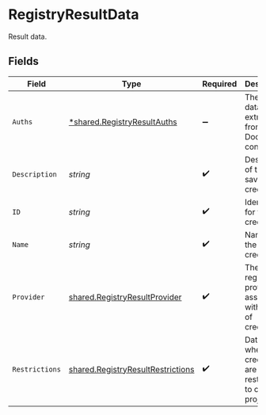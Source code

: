 # RegistryResultData

Result data.


## Fields

| Field                                                                                         | Type                                                                                          | Required                                                                                      | Description                                                                                   | Example                                                                                       |
| --------------------------------------------------------------------------------------------- | --------------------------------------------------------------------------------------------- | --------------------------------------------------------------------------------------------- | --------------------------------------------------------------------------------------------- | --------------------------------------------------------------------------------------------- |
| `Auths`                                                                                       | [*shared.RegistryResultAuths](../../../pkg/models/shared/registryresultauths.md)              | :heavy_minus_sign:                                                                            | The `auths` data extracted from your Docker config file.                                      | {<br/>"https://index.docker.io/v1/": {<br/>"auth": "[YOUR AUTH KEY]"<br/>}<br/>}              |
| `Description`                                                                                 | *string*                                                                                      | :heavy_check_mark:                                                                            | Description of the saved credentials.                                                         | This is a set of saved credentials.                                                           |
| `ID`                                                                                          | *string*                                                                                      | :heavy_check_mark:                                                                            | Identifier for the credentials.                                                               | example-credentials                                                                           |
| `Name`                                                                                        | *string*                                                                                      | :heavy_check_mark:                                                                            | Name of the saved credentials.                                                                | Example Credentials                                                                           |
| `Provider`                                                                                    | [shared.RegistryResultProvider](../../../pkg/models/shared/registryresultprovider.md)         | :heavy_check_mark:                                                                            | The registry provider associated with this set of credentials.                                | dockerhub                                                                                     |
| `Restrictions`                                                                                | [shared.RegistryResultRestrictions](../../../pkg/models/shared/registryresultrestrictions.md) | :heavy_check_mark:                                                                            | Data about whether the credentials are restricted to certain projects.                        |                                                                                               |